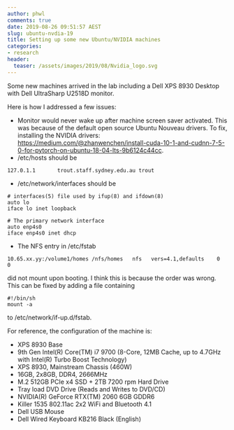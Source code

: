 ```yaml
---
author: phwl
comments: true
date: 2019-08-26 09:51:57 AEST
slug: ubuntu-nvdia-19
title: Setting up some new Ubuntu/NVIDIA machines
categories:
- research
header:
  teaser: /assets/images/2019/08/Nvidia_logo.svg
---
```


Some new machines arrived in the lab including a Dell XPS 8930 Desktop with 
Dell UltraSharp U2518D monitor.

Here is how I addressed a few issues:
 * Monitor would never wake up after machine screen saver activated. This was because of the default open source Ubuntu Nouveau drivers. To fix, installing the NVIDIA drivers: https://medium.com/@zhanwenchen/install-cuda-10-1-and-cudnn-7-5-0-for-pytorch-on-ubuntu-18-04-lts-9b6124c44cc.
 * /etc/hosts should be
```
127.0.1.1       trout.staff.sydney.edu.au trout
```
 * /etc/network/interfaces should be
```
# interfaces(5) file used by ifup(8) and ifdown(8)
auto lo
iface lo inet loopback

# The primary network interface
auto enp4s0
iface enp4s0 inet dhcp
```
 * The NFS entry in /etc/fstab 
```
10.65.xx.yy:/volume1/homes /nfs/homes   nfs   vers=4.1,defaults    0       0
```
did not mount upon booting. I think this is because the order was wrong. This can be fixed by adding a file containing
```
#!/bin/sh
mount -a
```
to /etc/network/if-up.d/fstab.

For reference, the configuration of the machine is:
 * XPS 8930 Base
 * 9th Gen Intel(R) Core(TM) i7 9700 (8-Core, 12MB Cache, up to 4.7GHz with Intel(R) Turbo Boost
Technology)
 * XPS 8930, Mainstream Chassis (460W)
 * 16GB, 2x8GB, DDR4, 2666MHz
 * M.2 512GB PCIe x4 SSD + 2TB 7200 rpm Hard Drive
 * Tray load DVD Drive (Reads and Writes to DVD/CD)
 * NVIDIA(R) GeForce RTX(TM) 2060 6GB GDDR6
 * Killer 1535 802.11ac 2x2 WiFi and Bluetooth 4.1
 * Dell USB Mouse
 * Dell Wired Keyboard KB216 Black (English)
